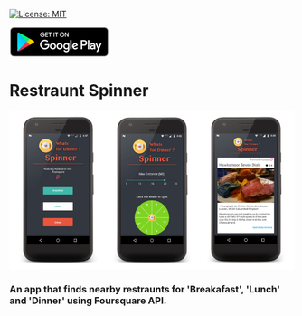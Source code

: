 [![License: MIT](https://img.shields.io/badge/License-MIT-yellow.svg)](https://opensource.org/licenses/MIT)

[![](/google-play-badge.png)](https://play.google.com/store/apps/details?id=com.app.restrauntspinner)

# Restraunt Spinner

![Alt text](/image.png?raw=true "Optional Title")

### An app that finds nearby restraunts for 'Breakafast', 'Lunch' and 'Dinner' using Foursquare API.
